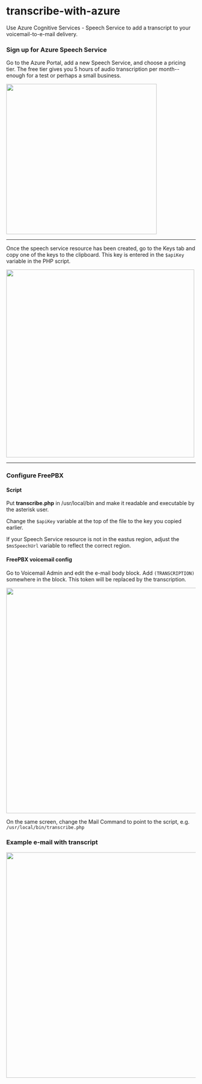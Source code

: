 # transcribe-with-azure

Use Azure Cognitive Services - Speech Service to add a transcript to your voicemail-to-e-mail delivery.

### Sign up for Azure Speech Service

Go to the Azure Portal, add a new Speech Service, and choose a pricing tier. The free tier gives you 5 hours of audio transcription per month--enough for a test or perhaps a small business.

<img src="https://user-images.githubusercontent.com/5303782/152031085-157890ac-dbc1-4716-9c73-7a621124a7f4.png" width=400px/>

---

Once the speech service resource has been created, go to the Keys tab and copy one of the keys to the clipboard. This key is entered in the `$apiKey` variable in the PHP script.

<img src="https://user-images.githubusercontent.com/5303782/152031278-53dcfe60-d728-476d-8b18-6b7f58925f4d.png" width=500px/>

---

### Configure FreePBX
#### Script

Put **transcribe.php** in /usr/local/bin and make it readable and executable by the asterisk user.

Change the `$apiKey` variable at the top of the file to the key you copied earlier.

If your Speech Service resource is not in the eastus region, adjust the `$msSpeechUrl` variable to reflect the correct region.

#### FreePBX voicemail config

Go to Voicemail Admin and edit the e-mail body block. Add `(TRANSCRIPTION)` somewhere in the block. This token will be replaced by the transcription.

<img src="https://user-images.githubusercontent.com/5303782/152031371-f14467b6-0eca-4b73-86cf-10550bc9ec5d.png" width=600px/>

On the same screen, change the Mail Command to point to the script, e.g. `/usr/local/bin/transcribe.php`

### Example e-mail with transcript

<img src="https://user-images.githubusercontent.com/5303782/152034023-a75fffbb-3fea-4d13-8468-0d75eb5403aa.png" width=600px/>

